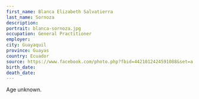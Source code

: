 ```yaml
---
first_name: Blanca Elizabeth Salvatierra
last_name: Sornoza
description: 
portrait: blanca-sornoza.jpg
occupation: General Practitioner
employer: 
city: Guayaquil
province: Guayas
country: Ecuador
source: https://www.facebook.com/photo.php?fbid=4421012424591088&set=a.278863962139309&type=3&theater
birth_date: 
death_date: 
---
```


Age unknown.